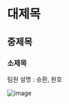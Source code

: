 # 대제목
## 중제목
### 소제목

팀원 설명 : 승환, 원호

![image](https://github.com/2024-SMHRD-SW-BigData-1/FirstRepo/assets/79125325/fd58f37a-47d1-4542-a583-f36b08a10372)

